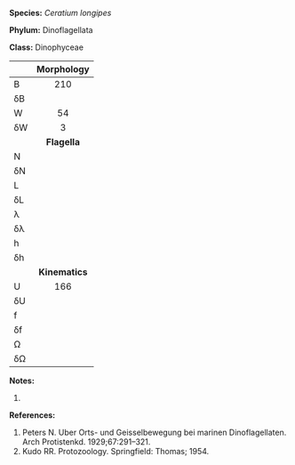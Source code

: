 **Species:** *Ceratium longipes*

**Phylum:** Dinoflagellata

**Class:** Dinophyceae

|    | **Morphology** |
|:-- | :------------: |
| B  | 210 |
| δB |  |
| W  | 54 |
| δW | 3 |
|    | **Flagella** |
| N  |  |
| δN |  |
| L  |  |
| δL |  |
| λ  |  |
| δλ |  |
| h  |  |
| δh |  |
|    | **Kinematics** |
| U  | 166 |
| δU |  |
| f  |  |
| δf |  |
| Ω  |  |
| δΩ |  |

**Notes:**

1.

**References:**

1. Peters N.  Uber Orts- und Geisselbewegung bei marinen Dinoflagellaten.  Arch Protistenkd. 1929;67:291–321.
1. Kudo RR.  Protozoology.  Springfield:  Thomas; 1954.
